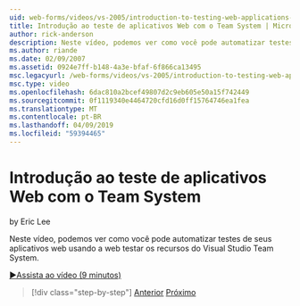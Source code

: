 ```yaml
---
uid: web-forms/videos/vs-2005/introduction-to-testing-web-applications-with-team-system
title: Introdução ao teste de aplicativos Web com o Team System | Microsoft Docs
author: rick-anderson
description: Neste vídeo, podemos ver como você pode automatizar testes de seus aplicativos web usando a web testar os recursos do Visual Studio Team System.
ms.author: riande
ms.date: 02/09/2007
ms.assetid: 0924e7ff-b148-4a3e-bfaf-6f866ca13495
msc.legacyurl: /web-forms/videos/vs-2005/introduction-to-testing-web-applications-with-team-system
msc.type: video
ms.openlocfilehash: 6dac810a2bcef49807d2c9eb605e50a15f742449
ms.sourcegitcommit: 0f1119340e4464720cfd16d0ff15764746ea1fea
ms.translationtype: MT
ms.contentlocale: pt-BR
ms.lasthandoff: 04/09/2019
ms.locfileid: "59394465"
---
```

# <a name="introduction-to-testing-web-applications-with-team-system"></a>Introdução ao teste de aplicativos Web com o Team System

by Eric Lee

Neste vídeo, podemos ver como você pode automatizar testes de seus aplicativos web usando a web testar os recursos do Visual Studio Team System.

[&#9654;Assista ao vídeo (9 minutos)](https://channel9.msdn.com/Blogs/ASP-NET-Site-Videos/introduction-to-testing-web-applications-with-team-system)

> [!div class="step-by-step"]
> [Anterior](introduction-to-unit-testing-with-team-system.md)
> [Próximo](introduction-to-load-testing-web-applications-with-team-system.md)

